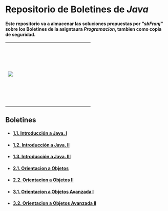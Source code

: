 # Repositorio de Boletines de _Java_       

**Este repositorio va a almacenar las soluciones propuestas por _"sbFranj"_ sobre los Boletines de la asigntaura _Programacion_, tambien como copia de seguridad.** 
<table>
 <tr>
  <td width="250" height="200">
   <img src="https://freepngimg.com/download/java/85390-java-language-text-programming-logo-programmer.png"></img>
  
  </td>
 </tr>
</table>

## Boletines

- #### [1.1. Introducción a Java. I](https://github.com/sbFranj/Java/tree/main/boletin_1/src/com) 
- #### [1.2. Introducción a Java. II](https://github.com/sbFranj/Java/tree/main/boletin_2/src/com) 
- #### [1.3. Introducción a Java. III](https://github.com/sbFranj/Java/tree/main/boletin_3/src/com)
- #### [2.1. Orientacion a Objetos](https://github.com/sbFranj/Java/tree/boletinclases1/BoletinClases_1/src)
- #### [2.2. Orientacion a Objetos II](https://github.com/sbFranj/Java/tree/main/boletinClases_2/src)
- #### [3.1. Orientacion a Objetos Avanzada I](https://github.com/sbFranj/Java/tree/main/sieteymedia/src/sieteymedia)
- #### [3.2. Orientacion a Objetos Avanzada II](https://github.com/sbFranj/Java/tree/main/jacaparking/src)
